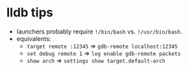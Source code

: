 # lldb tips

- launchers probably require `!/bin/bash` vs. `!/usr/bin/bash`.
- equivalents:
  - `target remote :12345` => `gdb-remote localhost:12345`
  - `set debug remote 1` => `log enable gdb-remote packets`
  - `show arch` => `settings show target.default-arch`
